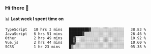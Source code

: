 ### Hi there 👋

<!--
**DBvc/DBvc** is a ✨ _special_ ✨ repository because its `README.md` (this file) appears on your GitHub profile.

Here are some ideas to get you started:

- 🔭 I’m currently working on ...
- 🌱 I’m currently learning ...
- 👯 I’m looking to collaborate on ...
- 🤔 I’m looking for help with ...
- 💬 Ask me about ...
- 📫 How to reach me: ...
- 😄 Pronouns: ...
- ⚡ Fun fact: ...
-->

📊 **Last week I spent time on**
<!--START_SECTION:waka-->
```text
TypeScript   10 hrs 3 mins   █████████▓░░░░░░░░░░░░░░░   38.83 % 
JavaScript   6 hrs 51 mins   ██████▓░░░░░░░░░░░░░░░░░░   26.46 % 
Other        2 hrs 49 mins   ██▓░░░░░░░░░░░░░░░░░░░░░░   10.92 % 
Vue.js       2 hrs 44 mins   ██▓░░░░░░░░░░░░░░░░░░░░░░   10.60 % 
SCSS         1 hr 23 mins    █▒░░░░░░░░░░░░░░░░░░░░░░░   05.38 % 
```
<!--END_SECTION:waka-->
